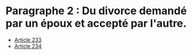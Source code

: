 # Paragraphe 2 : Du divorce demandé par un époux et accepté par l'autre.

- [Article 233](article-233.md)
- [Article 234](article-234.md)
